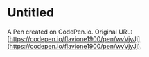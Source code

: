 # Untitled

A Pen created on CodePen.io. Original URL: [https://codepen.io/flavione1900/pen/wvVjyJj](https://codepen.io/flavione1900/pen/wvVjyJj).

